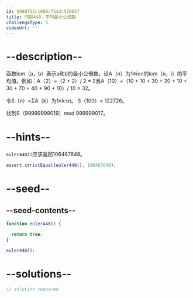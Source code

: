 ```yaml
---
id: 5900f52c1000cf542c51003f
title: 问题448：平均最小公倍数
challengeType: 5
videoUrl: ''
---
```


# --description--

函数lcm（a，b）表示a和b的最小公倍数。设A（n）为1≤i≤n的lcm（n，i）的平均值。例如：A（2）=（2 + 2）/ 2 = 2且A（10）=（10 + 10 + 30 + 20 + 10 + 30 + 70 + 40 + 90 + 10）/ 10 = 32。

令S（n）=ΣA（k）为1≤k≤n。 S（100）= 122726。

找到S（99999999019）mod 999999017。

# --hints--

`euler448()`应该返回106467648。

```js
assert.strictEqual(euler448(), 106467648);
```

# --seed--

## --seed-contents--

```js
function euler448() {

  return true;
}

euler448();
```

# --solutions--

```js
// solution required
```

